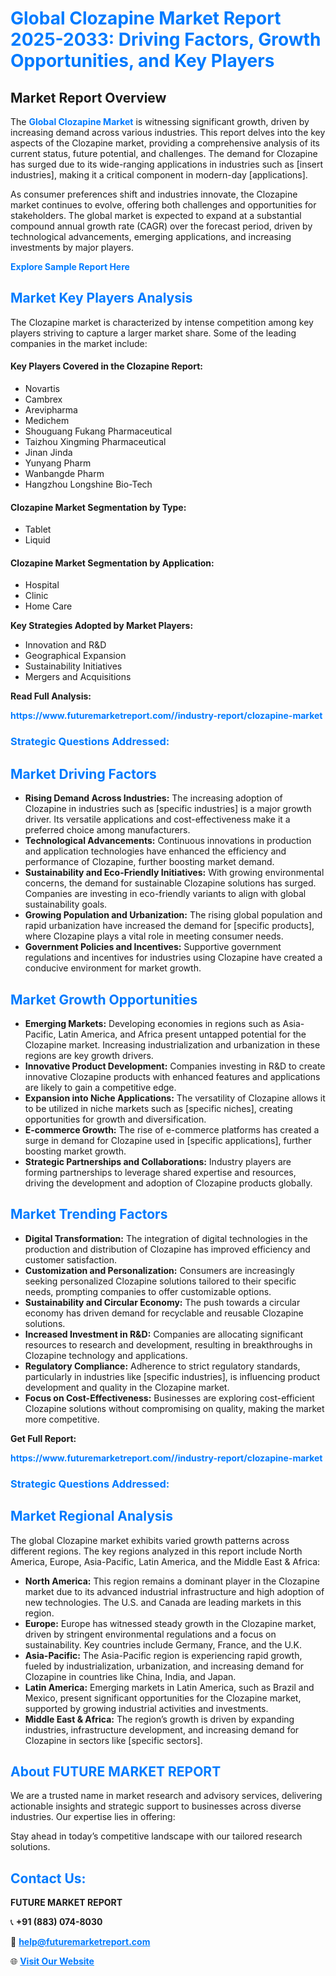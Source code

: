<h1 style="color: #007BFF;">Global Clozapine Market Report 2025-2033: Driving Factors, Growth Opportunities, and Key Players</h1>

<section id="overview">
<h2>Market Report Overview</h2>
<p>The <a href="https://www.futuremarketreport.com//industry-report/clozapine-market" style="color: #007BFF; text-decoration: none;"><strong>Global Clozapine Market</strong></a> is witnessing significant growth, driven by increasing demand across various industries. This report delves into the key aspects of the Clozapine market, providing a comprehensive analysis of its current status, future potential, and challenges. The demand for Clozapine has surged due to its wide-ranging applications in industries such as [insert industries], making it a critical component in modern-day [applications].</p>
<p>As consumer preferences shift and industries innovate, the Clozapine market continues to evolve, offering both challenges and opportunities for stakeholders. The global market is expected to expand at a substantial compound annual growth rate (CAGR) over the forecast period, driven by technological advancements, emerging applications, and increasing investments by major players.</p>
</section>

<section id="overview">
<p><a href="https://www.futuremarketreport.com//request-sample/reportId=91198" style="color: #007BFF; text-decoration: none;"><strong>Explore Sample Report Here</strong></a></p>
</section>

<section id="key-players">
<h2 style="color: #007BFF;">Market Key Players Analysis</h2>
<p>The Clozapine market is characterized by intense competition among key players striving to capture a larger market share. Some of the leading companies in the market include:</p>
<h4>Key Players Covered in the Clozapine Report:</h4>
<ul><li>Novartis</li><li>Cambrex</li><li>Arevipharma</li><li>Medichem</li><li>Shouguang Fukang Pharmaceutical</li><li>Taizhou Xingming Pharmaceutical</li><li>Jinan Jinda</li><li>Yunyang Pharm</li><li>Wanbangde Pharm</li><li>Hangzhou Longshine Bio-Tech</li></ul>
<h4>Clozapine Market Segmentation by Type:</h4>
<ul><li>Tablet</li><li>Liquid</li></ul>

<h4>Clozapine Market Segmentation by Application:</h4>
<ul><li>Hospital</li><li>Clinic</li><li>Home Care</li></ul>
<p><strong>Key Strategies Adopted by Market Players:</strong></p>
<ul>
<li>Innovation and R&D</li>
<li>Geographical Expansion</li>
<li>Sustainability Initiatives</li>
<li>Mergers and Acquisitions</li>
</ul>
</section>

<section>
<p><strong>Read Full Analysis: </strong></p><a href="https://www.futuremarketreport.com//industry-report/clozapine-market" style="color: #007BFF; text-decoration: none;"><strong>https://www.futuremarketreport.com//industry-report/clozapine-market</strong></a>
<h3 style="color: #007BFF;">Strategic Questions Addressed:</h3>
</section>

<section id="driving-factors">
<h2 style="color: #007BFF;">Market Driving Factors</h2>
<ul>
<li><strong>Rising Demand Across Industries:</strong> The increasing adoption of Clozapine in industries such as [specific industries] is a major growth driver. Its versatile applications and cost-effectiveness make it a preferred choice among manufacturers.</li>
<li><strong>Technological Advancements:</strong> Continuous innovations in production and application technologies have enhanced the efficiency and performance of Clozapine, further boosting market demand.</li>
<li><strong>Sustainability and Eco-Friendly Initiatives:</strong> With growing environmental concerns, the demand for sustainable Clozapine solutions has surged. Companies are investing in eco-friendly variants to align with global sustainability goals.</li>
<li><strong>Growing Population and Urbanization:</strong> The rising global population and rapid urbanization have increased the demand for [specific products], where Clozapine plays a vital role in meeting consumer needs.</li>
<li><strong>Government Policies and Incentives:</strong> Supportive government regulations and incentives for industries using Clozapine have created a conducive environment for market growth.</li>
</ul>
</section>

<section id="growth-opportunities">
<h2 style="color: #007BFF;">Market Growth Opportunities</h2>
<ul>
<li><strong>Emerging Markets:</strong> Developing economies in regions such as Asia-Pacific, Latin America, and Africa present untapped potential for the Clozapine market. Increasing industrialization and urbanization in these regions are key growth drivers.</li>
<li><strong>Innovative Product Development:</strong> Companies investing in R&D to create innovative Clozapine products with enhanced features and applications are likely to gain a competitive edge.</li>
<li><strong>Expansion into Niche Applications:</strong> The versatility of Clozapine allows it to be utilized in niche markets such as [specific niches], creating opportunities for growth and diversification.</li>
<li><strong>E-commerce Growth:</strong> The rise of e-commerce platforms has created a surge in demand for Clozapine used in [specific applications], further boosting market growth.</li>
<li><strong>Strategic Partnerships and Collaborations:</strong> Industry players are forming partnerships to leverage shared expertise and resources, driving the development and adoption of Clozapine products globally.</li>
</ul>
</section>

<section id="trending-factors">
<h2 style="color: #007BFF;">Market Trending Factors</h2>
<ul>
<li><strong>Digital Transformation:</strong> The integration of digital technologies in the production and distribution of Clozapine has improved efficiency and customer satisfaction.</li>
<li><strong>Customization and Personalization:</strong> Consumers are increasingly seeking personalized Clozapine solutions tailored to their specific needs, prompting companies to offer customizable options.</li>
<li><strong>Sustainability and Circular Economy:</strong> The push towards a circular economy has driven demand for recyclable and reusable Clozapine solutions.</li>
<li><strong>Increased Investment in R&D:</strong> Companies are allocating significant resources to research and development, resulting in breakthroughs in Clozapine technology and applications.</li>
<li><strong>Regulatory Compliance:</strong> Adherence to strict regulatory standards, particularly in industries like [specific industries], is influencing product development and quality in the Clozapine market.</li>
<li><strong>Focus on Cost-Effectiveness:</strong> Businesses are exploring cost-efficient Clozapine solutions without compromising on quality, making the market more competitive.</li>
</ul>
</section>

<section>
<p><strong>Get Full Report: </strong></p><a href="https://www.futuremarketreport.com//industry-report/clozapine-market" style="color: #007BFF; text-decoration: none;"><strong>https://www.futuremarketreport.com//industry-report/clozapine-market</strong></a>
<h3 style="color: #007BFF;">Strategic Questions Addressed:</h3>
</section>


<section id="regional-analysis">
<h2 style="color: #007BFF;">Market Regional Analysis</h2>
<p>The global Clozapine market exhibits varied growth patterns across different regions. The key regions analyzed in this report include North America, Europe, Asia-Pacific, Latin America, and the Middle East & Africa:</p>
<ul>
<li><strong>North America:</strong> This region remains a dominant player in the Clozapine market due to its advanced industrial infrastructure and high adoption of new technologies. The U.S. and Canada are leading markets in this region.</li>
<li><strong>Europe:</strong> Europe has witnessed steady growth in the Clozapine market, driven by stringent environmental regulations and a focus on sustainability. Key countries include Germany, France, and the U.K.</li>
<li><strong>Asia-Pacific:</strong> The Asia-Pacific region is experiencing rapid growth, fueled by industrialization, urbanization, and increasing demand for Clozapine in countries like China, India, and Japan.</li>
<li><strong>Latin America:</strong> Emerging markets in Latin America, such as Brazil and Mexico, present significant opportunities for the Clozapine market, supported by growing industrial activities and investments.</li>
<li><strong>Middle East & Africa:</strong> The region’s growth is driven by expanding industries, infrastructure development, and increasing demand for Clozapine in sectors like [specific sectors].</li>
</ul>
</section>

<footer>
<h2 style="color: #007BFF;">About FUTURE MARKET REPORT</h2>
<p>We are a trusted name in market research and advisory services, delivering actionable insights and strategic support to businesses across diverse industries. Our expertise lies in offering:</p>

<p>Stay ahead in today’s competitive landscape with our tailored research solutions.</p>

<h2 style="color: #007BFF;">Contact Us:</h2>
<p><strong>FUTURE MARKET REPORT</strong></p>
<p>📞 <strong>+91 (883) 074-8030</strong></p>
<p>📧 <strong><a href="mailto:help@futuremarketreport.com" style="color: #007BFF;">help@futuremarketreport.com</a></strong></p>
<p>🌐 <strong><a href="https://www.futuremarketreport.com/" style="color: #007BFF;">Visit Our Website</a></strong></p>
</footer>
